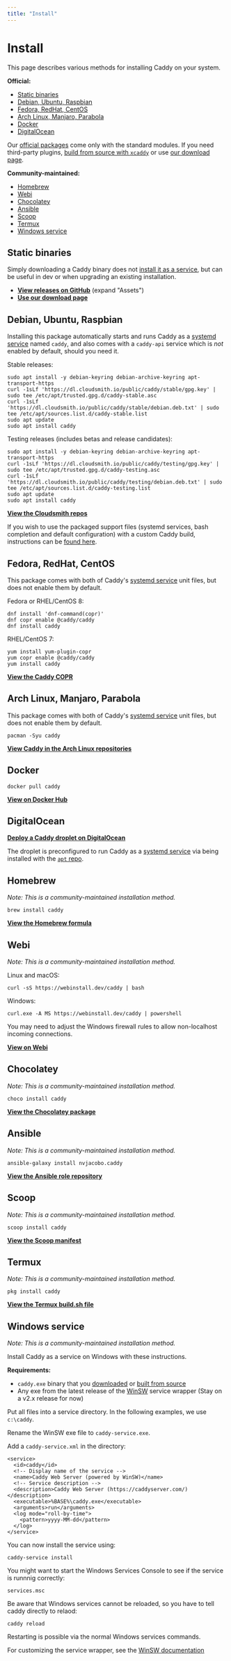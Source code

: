 ```yaml
---
title: "Install"
---
```


# Install

This page describes various methods for installing Caddy on your system.

**Official:**

- [Static binaries](#static-binaries)
- [Debian, Ubuntu, Raspbian](#debian-ubuntu-raspbian)
- [Fedora, RedHat, CentOS](#fedora-redhat-centos)
- [Arch Linux, Manjaro, Parabola](#arch-linux-manjaro-parabola)
- [Docker](#docker)
- [DigitalOcean](#digitalocean)

<aside class="tip">
    Our <a href="https://github.com/caddyserver/dist">official packages</a> come only with the standard modules. If you need third-party plugins, <a href="/docs/build#xcaddy">build from source with <code>xcaddy</code></a> or use <a href="/download">our download page</a>.
</aside>


**Community-maintained:**

- [Homebrew](#homebrew)
- [Webi](#webi)
- [Chocolatey](#chocolatey)
- [Ansible](#ansible)
- [Scoop](#scoop)
- [Termux](#termux)
- [Windows service](#windows-service)


## Static binaries

Simply downloading a Caddy binary does not [install it as a service](/docs/service#manual-installation), but can be useful in dev or when upgrading an existing installation.

- [**View releases on GitHub**](https://github.com/caddyserver/caddy/releases) (expand "Assets")
- [**Use our download page**](/download)


## Debian, Ubuntu, Raspbian

Installing this package automatically starts and runs Caddy as a [systemd service](/docs/service) named `caddy`, and also comes with a `caddy-api` service which is _not_ enabled by default, should you need it.

Stable releases:

<pre><code class="cmd"><span class="bash">sudo apt install -y debian-keyring debian-archive-keyring apt-transport-https</span>
<span class="bash">curl -1sLf 'https://dl.cloudsmith.io/public/caddy/stable/gpg.key' | sudo tee /etc/apt/trusted.gpg.d/caddy-stable.asc</span>
<span class="bash">curl -1sLf 'https://dl.cloudsmith.io/public/caddy/stable/debian.deb.txt' | sudo tee /etc/apt/sources.list.d/caddy-stable.list</span>
<span class="bash">sudo apt update</span>
<span class="bash">sudo apt install caddy</span></code></pre>

Testing releases (includes betas and release candidates):

<pre><code class="cmd"><span class="bash">sudo apt install -y debian-keyring debian-archive-keyring apt-transport-https</span>
<span class="bash">curl -1sLf 'https://dl.cloudsmith.io/public/caddy/testing/gpg.key' | sudo tee /etc/apt/trusted.gpg.d/caddy-testing.asc</span>
<span class="bash">curl -1sLf 'https://dl.cloudsmith.io/public/caddy/testing/debian.deb.txt' | sudo tee /etc/apt/sources.list.d/caddy-testing.list</span>
<span class="bash">sudo apt update</span>
<span class="bash">sudo apt install caddy</span></code></pre>

[**View the Cloudsmith repos**](https://cloudsmith.io/~caddy/repos/)

If you wish to use the packaged support files (systemd services, bash completion and default configuration) with a custom Caddy build, instructions can be [found here](https://caddyserver.com/docs/build#package-support-files-for-custom-builds-for-debian-ubuntu-raspbian).


## Fedora, RedHat, CentOS

This package comes with both of Caddy's [systemd service](/docs/service) unit files, but does not enable them by default.

Fedora or RHEL/CentOS 8:

<pre><code class="cmd"><span class="bash">dnf install 'dnf-command(copr)'</span>
<span class="bash">dnf copr enable @caddy/caddy</span>
<span class="bash">dnf install caddy</span></code></pre>

RHEL/CentOS 7:

<pre><code class="cmd"><span class="bash">yum install yum-plugin-copr</span>
<span class="bash">yum copr enable @caddy/caddy</span>
<span class="bash">yum install caddy</span></code></pre>

[**View the Caddy COPR**](https://copr.fedorainfracloud.org/coprs/g/caddy/caddy/)


## Arch Linux, Manjaro, Parabola

This package comes with both of Caddy's [systemd service](/docs/service) unit files, but does not enable them by default.

<pre><code class="cmd"><span class="bash">pacman -Syu caddy</span></code></pre>

[**View Caddy in the Arch Linux repositories**](https://archlinux.org/packages/community/x86_64/caddy/)


## Docker

<pre><code class="cmd bash">docker pull caddy</code></pre>

[**View on Docker Hub**](https://hub.docker.com/_/caddy)


## DigitalOcean

[**Deploy a Caddy droplet on DigitalOcean**](https://marketplace.digitalocean.com/apps/caddy)

The droplet is preconfigured to run Caddy as a [systemd service](/docs/service) via being installed with the [`apt` repo](#debian-ubuntu-raspbian).


## Homebrew

_Note: This is a community-maintained installation method._

<pre><code class="cmd bash">brew install caddy</code></pre>

[**View the Homebrew formula**](https://formulae.brew.sh/formula/caddy)


## Webi

_Note: This is a community-maintained installation method._

Linux and macOS:

<pre><code class="cmd bash">curl -sS https://webinstall.dev/caddy | bash</code></pre>

Windows:

<pre><code class="cmd">curl.exe -A MS https://webinstall.dev/caddy | powershell</code></pre>

You may need to adjust the Windows firewall rules to allow non-localhost incoming connections.

[**View on Webi**](https://webinstall.dev/caddy)


## Chocolatey

_Note: This is a community-maintained installation method._

<pre><code class="cmd">choco install caddy</code></pre>

[**View the Chocolatey package**](https://chocolatey.org/packages/caddy)


## Ansible

_Note: This is a community-maintained installation method._

<pre><code class="cmd bash">ansible-galaxy install nvjacobo.caddy</code></pre>

[**View the Ansible role repository**](https://github.com/nvjacobo/caddy)


## Scoop

_Note: This is a community-maintained installation method._

<pre><code class="cmd">scoop install caddy</code></pre>

[**View the Scoop manifest**](https://github.com/ScoopInstaller/Main/blob/master/bucket/caddy.json)


## Termux

_Note: This is a community-maintained installation method._

<pre><code class="cmd">pkg install caddy</code></pre>

[**View the Termux build.sh file**](https://github.com/termux/termux-packages/blob/master/packages/caddy/build.sh)


## Windows service

_Note: This is a community-maintained installation method._

Install Caddy as a service on Windows with these instructions.

**Requirements:**

- `caddy.exe` binary that you [downloaded](/download) or [built from source](/docs/build)
- Any exe from the latest release of the
  [WinSW](https://github.com/winsw/winsw/releases/latest) service wrapper (Stay
  on a v2.x release for now)

Put all files into a service directory. In the following examples, we use `c:\caddy`.

Rename the WinSW exe file to `caddy-service.exe`.

Add a `caddy-service.xml` in the directory:

<pre><code class="cmd">&lt;service>
  &lt;id>caddy&lt;/id>
  &lt;!-- Display name of the service -->
  &lt;name>Caddy Web Server (powered by WinSW)&lt;/name>
  &lt;!-- Service description -->
  &lt;description>Caddy Web Server (https://caddyserver.com/)&lt;/description>
  &lt;executable>%BASE%\caddy.exe&lt;/executable>
  &lt;arguments>run&lt;/arguments>
  &lt;log mode="roll-by-time">
    &lt;pattern>yyyy-MM-dd&lt;/pattern>
  &lt;/log>
&lt;/service>
</code></pre>

You can now install the service using:
<pre><code class="cmd">caddy-service install</code></pre>

You might want to start the Windows Services Console to see if the service is runnnig correctly:
<pre><code class="cmd">services.msc</code></pre>

Be aware that Windows services cannot be reloaded, so you have to tell caddy directly to relaod:
<pre><code class="cmd">caddy reload</code></pre>

Restarting is possible via the normal Windows services commands.

For customizing the service wrapper, see the [WinSW documentation](https://github.com/winsw/winsw/tree/master#usage)


